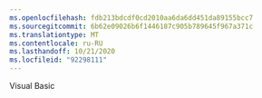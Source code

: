 ```yaml
---
ms.openlocfilehash: fdb213bdcdf0cd2010aa6da6dd451da89155bcc7
ms.sourcegitcommit: 6b62e09026b6f1446187c905b789645f967a371c
ms.translationtype: MT
ms.contentlocale: ru-RU
ms.lasthandoff: 10/21/2020
ms.locfileid: "92298111"
---
```

Visual Basic